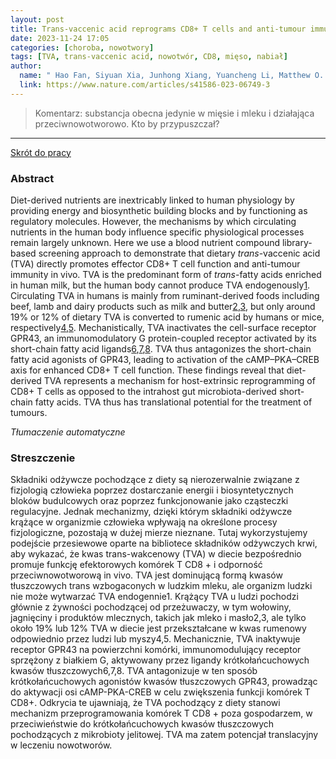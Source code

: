 ```yaml
---
layout: post
title: Trans-vaccenic acid reprograms CD8+ T cells and anti-tumour immunity
date: 2023-11-24 17:05
categories: [choroba, nowotwory]
tags: [TVA, trans-vaccenic acid, nowotwór, CD8, mięso, nabiał]
author:
  name: " Hao Fan, Siyuan Xia, Junhong Xiang, Yuancheng Li, Matthew O. Ross, Seon Ah Lim, Fan Yang, Jiayi Tu, Lishi Xie, Urszula Dougherty, Freya Q. Zhang, Zhong Zheng, Rukang Zhang, Rong Wu, Lei Dong, Rui Su, Xiufen Chen, Thomas Althaus, Peter A. Riedell, Patrick B. Jonker, Alexander Muir, Gregory B. Lesinski, Sarwish Rafiq, Madhav V. Dhodapkar, …Jing Chen"
  link: https://www.nature.com/articles/s41586-023-06749-3
---
```


> Komentarz: substancja obecna jedynie w mięsie i mleku i działająca przeciwnowotworowo. Kto by przypuszczał?
> 
<hr>

[Skrót do pracy](https://drop.2to2.pm/tFUFUViO/Trans-vaccenic%20acid%20reprograms%20CD8+%20T%20cells%20and%20anti-tumour%20immunity%250A.pdf) 

### Abstract
Diet-derived nutrients are inextricably linked to human physiology by providing energy and biosynthetic building blocks and by functioning as regulatory molecules. However, the mechanisms by which circulating nutrients in the human body influence specific physiological processes remain largely unknown. Here we use a blood nutrient compound library-based screening approach to demonstrate that dietary _trans_-vaccenic acid (TVA) directly promotes effector CD8+ T cell function and anti-tumour immunity in vivo. TVA is the predominant form of _trans_-fatty acids enriched in human milk, but the human body cannot produce TVA endogenously[1](https://www.nature.com/articles/s41586-023-06749-3#ref-CR1 "Jamiol-Milc, D., Stachowska, E., Janus, T., Barcz, A. & Chlubek, D. Trans fatty acids (elaidic and vaccenic) in the human milk. Pomeranian J. Life Sci. 61, 58–63 (2015)."). Circulating TVA in humans is mainly from ruminant-derived foods including beef, lamb and dairy products such as milk and butter[2](https://www.nature.com/articles/s41586-023-06749-3#ref-CR2 "Te Morenga, L. & Montez, J. M. Health effects of saturated and trans-fatty acid intake in children and adolescents: Systematic review and meta-analysis. PLoS ONE 12, e0186672 (2017)."),[3](https://www.nature.com/articles/s41586-023-06749-3#ref-CR3 "Sommerfeld, M. Trans unsaturated fatty acids in natural products and processed foods. Prog. Lipid Res. 22, 221–233 (1983)."), but only around 19% or 12% of dietary TVA is converted to rumenic acid by humans or mice, respectively[4](https://www.nature.com/articles/s41586-023-06749-3#ref-CR4 "Turpeinen, A. M. et al. Bioconversion of vaccenic acid to conjugated linoleic acid in humans. Am. J. Clin. Nutr. 76, 504–510 (2002)."),[5](https://www.nature.com/articles/s41586-023-06749-3#ref-CR5 "Santora, J. E., Palmquist, D. L. & Roehrig, K. L. Trans-vaccenic acid is desaturated to conjugated linoleic acid in mice. J. Nutr. 130, 208–215 (2000)."). Mechanistically, TVA inactivates the cell-surface receptor GPR43, an immunomodulatory G protein-coupled receptor activated by its short-chain fatty acid ligands[6](https://www.nature.com/articles/s41586-023-06749-3#ref-CR6 "Li, M. et al. Pro- and anti-inflammatory effects of short chain fatty acids on immune and endothelial cells. Eur. J. Pharmacol. 831, 52–59 (2018)."),[7](https://www.nature.com/articles/s41586-023-06749-3#ref-CR7 "Brown, A. J. et al. The orphan G protein-coupled receptors GPR41 and GPR43 are activated by propionate and other short chain carboxylic acids. J. Biol. Chem. 278, 11312–11319 (2003)."),[8](https://www.nature.com/articles/s41586-023-06749-3#ref-CR8 "Bachem, A. et al. Microbiota-derived short-chain fatty acids promote the memory potential of antigen-activated CD8+ T cells. Immunity 51, 285–297 e285 (2019)."). TVA thus antagonizes the short-chain fatty acid agonists of GPR43, leading to activation of the cAMP–PKA–CREB axis for enhanced CD8+ T cell function. These findings reveal that diet-derived TVA represents a mechanism for host-extrinsic reprogramming of CD8+ T cells as opposed to the intrahost gut microbiota-derived short-chain fatty acids. TVA thus has translational potential for the treatment of tumours.

*Tłumaczenie automatyczne*

### Streszczenie
Składniki odżywcze pochodzące z diety są nierozerwalnie związane z fizjologią człowieka poprzez dostarczanie energii i biosyntetycznych bloków budulcowych oraz poprzez funkcjonowanie jako cząsteczki regulacyjne. Jednak mechanizmy, dzięki którym składniki odżywcze krążące w organizmie człowieka wpływają na określone procesy fizjologiczne, pozostają w dużej mierze nieznane. Tutaj wykorzystujemy podejście przesiewowe oparte na bibliotece składników odżywczych krwi, aby wykazać, że kwas trans-wakcenowy (TVA) w diecie bezpośrednio promuje funkcję efektorowych komórek T CD8 + i odporność przeciwnowotworową in vivo. TVA jest dominującą formą kwasów tłuszczowych trans wzbogaconych w ludzkim mleku, ale organizm ludzki nie może wytwarzać TVA endogennie1. Krążący TVA u ludzi pochodzi głównie z żywności pochodzącej od przeżuwaczy, w tym wołowiny, jagnięciny i produktów mlecznych, takich jak mleko i masło2,3, ale tylko około 19% lub 12% TVA w diecie jest przekształcane w kwas rumenowy odpowiednio przez ludzi lub myszy4,5. Mechanicznie, TVA inaktywuje receptor GPR43 na powierzchni komórki, immunomodulujący receptor sprzężony z białkiem G, aktywowany przez ligandy krótkołańcuchowych kwasów tłuszczowych6,7,8. TVA antagonizuje w ten sposób krótkołańcuchowych agonistów kwasów tłuszczowych GPR43, prowadząc do aktywacji osi cAMP-PKA-CREB w celu zwiększenia funkcji komórek T CD8+. Odkrycia te ujawniają, że TVA pochodzący z diety stanowi mechanizm przeprogramowania komórek T CD8 + poza gospodarzem, w przeciwieństwie do krótkołańcuchowych kwasów tłuszczowych pochodzących z mikrobioty jelitowej. TVA ma zatem potencjał translacyjny w leczeniu nowotworów.